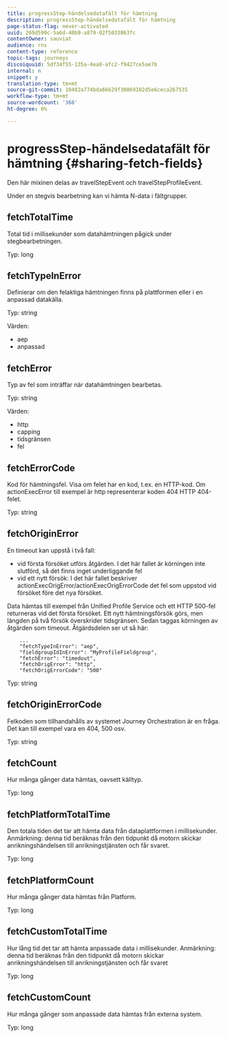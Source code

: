 ```yaml
---
title: progressStep-händelsedatafält för hämtning
description: progressStep-händelsedatafält för hämtning
page-status-flag: never-activated
uuid: 269d590c-5a6d-40b9-a879-02f5033863fc
contentOwner: sauviat
audience: rns
content-type: reference
topic-tags: journeys
discoiquuid: 5df34f55-135a-4ea8-afc2-f9427ce5ae7b
internal: n
snippet: y
translation-type: tm+mt
source-git-commit: 10402a774bda66629f30869102d5e6ceca267535
workflow-type: tm+mt
source-wordcount: '368'
ht-degree: 0%

---
```



# progressStep-händelsedatafält för hämtning {#sharing-fetch-fields}

Den här mixinen delas av travelStepEvent och travelStepProfileEvent.

Under en stegvis bearbetning kan vi hämta N-data i fältgrupper.

## fetchTotalTime

Total tid i millisekunder som datahämtningen pågick under stegbearbetningen.

Typ: long

## fetchTypeInError

Definierar om den felaktiga hämtningen finns på plattformen eller i en anpassad datakälla.

Typ: string

Värden:
* aep
* anpassad

## fetchError

Typ av fel som inträffar när datahämtningen bearbetas.

Typ: string

Värden:
* http
* capping
* tidsgränsen
* fel

## fetchErrorCode

Kod för hämtningsfel. Visa om felet har en kod, t.ex. en HTTP-kod. Om actionExecError till exempel är http representerar koden 404 HTTP 404-felet.

Typ: string

## fetchOriginError

En timeout kan uppstå i två fall:

* vid första försöket utförs åtgärden. I det här fallet är körningen inte slutförd, så det finns inget underliggande fel
* vid ett nytt försök: I det här fallet beskriver actionExecOrigError/actionExecOrigErrorCode det fel som uppstod vid försöket före det nya försöket.

Data hämtas till exempel från Unified Profile Service och ett HTTP 500-fel returneras vid det första försöket. Ett nytt hämtningsförsök görs, men längden på två försök överskrider tidsgränsen. Sedan taggas körningen av åtgärden som timeout. Åtgärdsdelen ser ut så här:

```
    ...
    "fetchTypeInError": "aep",
    "fieldgroupIdInError": "MyProfileFieldgroup",
    "fetchError": "timedout",
    "fetchOrigError": "http",
    "fetchOrigErrorCode": "500"
```

Typ: string

## fetchOriginErrorCode

Felkoden som tillhandahålls av systemet Journey Orchestration är en fråga. Det kan till exempel vara en 404, 500 osv.

Typ: string

## fetchCount

Hur många gånger data hämtas, oavsett källtyp.

Typ: long

## fetchPlatformTotalTime

Den totala tiden det tar att hämta data från dataplattformen i millisekunder. Anmärkning: denna tid beräknas från den tidpunkt då motorn skickar anrikningshändelsen till anrikningstjänsten och får svaret.

Typ: long

## fetchPlatformCount

Hur många gånger data hämtas från Platform.

Typ: long

## fetchCustomTotalTime

Hur lång tid det tar att hämta anpassade data i millisekunder. Anmärkning: denna tid beräknas från den tidpunkt då motorn skickar anrikningshändelsen till anrikningstjänsten och får svaret

Typ: long

## fetchCustomCount

Hur många gånger som anpassade data hämtas från externa system.

Typ: long
